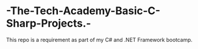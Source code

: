 # -The-Tech-Academy-Basic-C-Sharp-Projects.-
This repo is a requirement as part of my C# and .NET Framework bootcamp.
